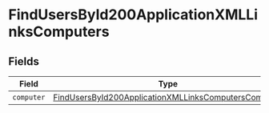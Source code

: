 # FindUsersById200ApplicationXMLLinksComputers


## Fields

| Field                                                                                                                                   | Type                                                                                                                                    | Required                                                                                                                                | Description                                                                                                                             |
| --------------------------------------------------------------------------------------------------------------------------------------- | --------------------------------------------------------------------------------------------------------------------------------------- | --------------------------------------------------------------------------------------------------------------------------------------- | --------------------------------------------------------------------------------------------------------------------------------------- |
| `computer`                                                                                                                              | [FindUsersById200ApplicationXMLLinksComputersComputer](../../models/operations/findusersbyid200applicationxmllinkscomputerscomputer.md) | :heavy_minus_sign:                                                                                                                      | N/A                                                                                                                                     |